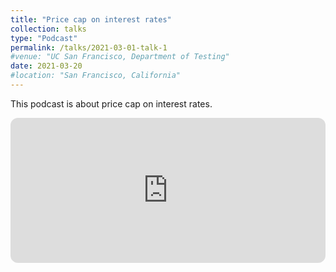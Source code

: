 ```yaml
---
title: "Price cap on interest rates"
collection: talks
type: "Podcast"
permalink: /talks/2021-03-01-talk-1
#venue: "UC San Francisco, Department of Testing"
date: 2021-03-20
#location: "San Francisco, California"
---
```


This podcast is about price cap on interest rates.

<iframe style="border-radius:12px" src="https://open.spotify.com/embed/episode/5YLwkrLNiYhasLmsWeTxJp?utm_source=generator" width="100%" height="232" frameBorder="0" allowfullscreen="" allow="autoplay; clipboard-write; encrypted-media; fullscreen; picture-in-picture"></iframe>
